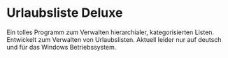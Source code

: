 # Urlaubsliste Deluxe
Ein tolles Programm zum Verwalten hierarchialer, kategorisierten Listen. Entwickelt zum Verwalten von Urlaubslisten.
Aktuell leider nur auf deutsch und für das Windows Betriebssystem.